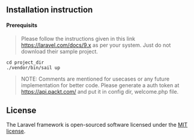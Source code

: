 ## Installation instruction
#### Prerequisits
> Please follow the instructions given in this link https://laravel.com/docs/9.x as per your system. Just do not download their sample project.

```
cd project_dir
./vendor/bin/sail up
```
> NOTE: Comments are mentioned for usecases or any future implementation for better code.
> Please generate a auth token at https://api.packt.com/ and put it in config dir, welcome.php file.


## License
The Laravel framework is open-sourced software licensed under the [MIT license](https://opensource.org/licenses/MIT).
